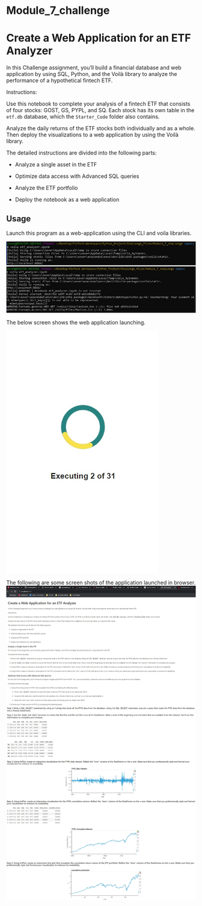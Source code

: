 # Module_7_challenge

# Create a Web Application for an ETF Analyzer

In this Challenge assignment, you’ll build a financial database and web application by using SQL, Python, and the Voilà library to analyze the performance of a hypothetical fintech ETF.

Instructions: 

Use this notebook to complete your analysis of a fintech ETF that consists of four stocks: GOST, GS, PYPL, and SQ. Each stock has its own table in the `etf.db` database, which the `Starter_Code` folder also contains.

Analyze the daily returns of the ETF stocks both individually and as a whole. Then deploy the visualizations to a web application by using the Voilà library.

The detailed instructions are divided into the following parts:

* Analyze a single asset in the ETF

* Optimize data access with Advanced SQL queries

* Analyze the ETF portfolio

* Deploy the notebook as a web application

## Usage

Launch this program as a web-application using the CLI and voila libraries.

![CLI Interface 1](CLI_screen.jpg)
![CLI Interface 2 When launching](CLI_two.jpg)

The below screen shows the web application launching.

![web app launching](launch.jpg)

The following are some screen shots of the application launched in browser.
![in browser](web_app_1.jpg)
![in browser2](web_app_2.jpg)
![in browser3](web_app_3.jpg)
![in browser4](web_app_4.jpg)